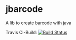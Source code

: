 # jbarcode

A lib to create barcode with java

Travis CI-Build: [![Build Status](https://travis-ci.org/borisklug/jbarcode.svg?branch=master)](https://travis-ci.org/borisklug/jbarcode)
